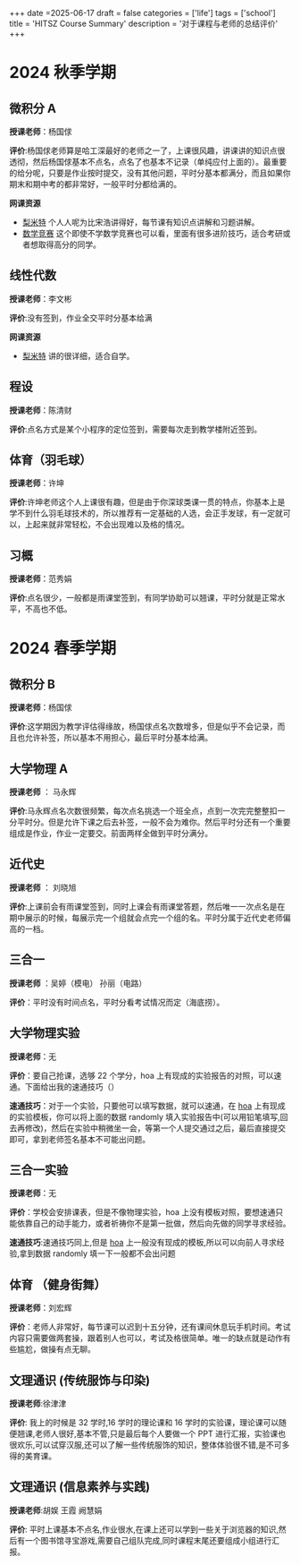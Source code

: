 +++
date =2025-06-17
draft = false
categories = ['life']
tags = ['school']
title = 'HITSZ Course Summary'
description = '对于课程与老师的总结评价'
+++

# 2024 秋季学期

## 微积分 A

**授课老师**：杨国俅

**评价**:杨国俅老师算是哈工深最好的老师之一了，上课很风趣，讲课讲的知识点很透彻，然后杨国俅基本不点名，点名了也基本不记录（单纯应付上面的）。最重要的给分呢，只要是作业按时提交，没有其他问题，平时分基本都满分，而且如果你期末和期中考的都非常好，一般平时分都给满的。

**网课资源**

- [梨米特](https://www.bilibili.com/video/BV1864y1T7Ks/) 个人人呢为比宋浩讲得好，每节课有知识点讲解和习题讲解。
- [数学竞赛](https://www.bilibili.com/video/BV1N44y1h7Uh/) 这个即使不学数学竞赛也可以看，里面有很多进阶技巧，适合考研或者想取得高分的同学。

## 线性代数

**授课老师**：李文彬

**评价**:没有签到，作业全交平时分基本给满

**网课资源**

- [梨米特](https://www.bilibili.com/video/BV1L7411a7Rz/) 讲的很详细，适合自学。

## 程设

**授课老师**：陈清财

**评价**:点名方式是某个小程序的定位签到，需要每次走到教学楼附近签到。

## 体育（羽毛球）

**授课老师**：许坤

**评价**:许坤老师这个人上课很有趣，但是由于你深球类课一贯的特点，你基本上是学不到什么羽毛球技术的，所以推荐有一定基础的人选，会正手发球，有一定就可以，上起来就非常轻松，不会出现难以及格的情况。

## 习概

**授课老师**：范秀娟

**评价**:点名很少，一般都是雨课堂签到，有同学协助可以翘课，平时分就是正常水平，不高也不低。

# 2024 春季学期

## 微积分 B

**授课老师**：杨国俅

**评价**:这学期因为教学评估得缘故，杨国俅点名次数增多，但是似乎不会记录，而且也允许补签，所以基本不用担心，最后平时分基本给满。

## 大学物理 A

**授课老师** ： 马永辉

**评价**:马永辉点名次数很频繁，每次点名挑选一个班全点，点到一次完完整整扣一分平时分。但是允许下课之后去补签，一般不会为难你。然后平时分还有一个重要组成是作业，作业一定要交。前面两样全做到平时分满分。

## 近代史

**授课老师** ： 刘晓旭

**评价**:上课前会有雨课堂签到，同时上课会有雨课堂答题，然后唯一一次点名是在期中展示的时候，每展示完一个组就会点完一个组的名。平时分属于近代史老师偏高的一档。

## 三合一

**授课老师** ：吴婷（模电） 孙丽（电路）

**评价**：平时没有时间点名，平时分看考试情况而定（海底捞）。

## 大学物理实验

**授课老师**：无

**评价**：要自己抢课，选够 22 个学分，hoa 上有现成的实验报告的对照，可以速通。下面给出我的速通技巧（）

**速通技巧**：对于一个实验，只要他可以填写数据，就可以速通，在 [hoa](hoa.moe) 上有现成的实验模板，你可以将上面的数据 randomly 填入实验报告中(可以用铅笔填写,回去再修改)，然后在实验中稍微坐一会，等第一个人提交通过之后，最后直接提交即可，拿到老师签名基本不可能出问题。

## 三合一实验

**授课老师**：无

**评价**：学校会安排课表，但是不像物理实验，hoa 上没有模板对照，要想速通只能依靠自己的动手能力，或者祈祷你不是第一批做，然后向先做的同学寻求经验。

**速通技巧**:速通技巧同上,但是 [hoa](hoa.moe) 上一般没有现成的模板,所以可以向前人寻求经验,拿到数据 randomly 填一下一般都不会出问题


## 体育 （健身街舞）

**授课老师**：刘宏辉

**评价**：老师人非常好，每节课可以迟到十五分钟，还有课间休息玩手机时间。考试内容只需要做两套操，跟着别人也可以，考试及格很简单。唯一的缺点就是动作有些尴尬，做操有点无聊。

## 文理通识 (传统服饰与印染)

**授课老师**:徐津津

**评价**: 我上的时候是 32 学时,16 学时的理论课和 16 学时的实验课，理论课可以随便翘课,老师人很好,基本不管,只是最后每个人要做一个 PPT 进行汇报，实验课也很欢乐,可以试穿汉服,还可以了解一些传统服饰的知识，整体体验很不错,是不可多得的美育课。

## 文理通识 (信息素养与实践)

**授课老师**:胡娱 王霞 阙慧娟

**评价**: 平时上课基本不点名,作业很水,在课上还可以学到一些关于浏览器的知识,然后有一个图书馆寻宝游戏,需要自己组队完成,同时课程末尾还要组成小组进行汇报。
